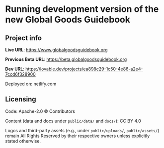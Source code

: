 # Running development version of the new Global Goods Guidebook

## Project info
**Live URL**: https://www.globalgoodsguidebook.org

**Previous Beta URL**: https://beta.globalgoodsguidebook.org

**Dev URL**: https://lovable.dev/projects/ea898c29-1c50-4e86-a2e4-7ccd6f328900

Deployed on: netlify.com



## Licensing

Code: Apache-2.0 © Contributors

Content (data and docs under `public/data/` and `docs/`): CC BY 4.0

Logos and third-party assets (e.g., under `public/uploads/`, `public/assets/`) remain All Rights Reserved by their respective owners unless explicitly stated otherwise.


